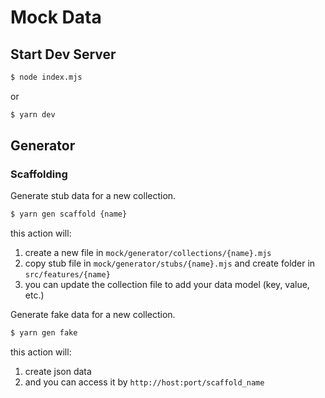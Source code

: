 # Mock Data 

## Start Dev Server

```bash
$ node index.mjs
```

or

```bash
$ yarn dev
```

## Generator


### Scaffolding

Generate stub data for a new collection.

```bash
$ yarn gen scaffold {name}
```
this action will:
1. create a new file in `mock/generator/collections/{name}.mjs`
2. copy stub file in `mock/generator/stubs/{name}.mjs` and create folder in `src/features/{name}`
3. you can update the collection file to add your data model (key, value, etc.)

Generate fake data for a new collection.

```bash
$ yarn gen fake
```

this action will:

1. create json data
2. and you can access it by `http://host:port/scaffold_name`